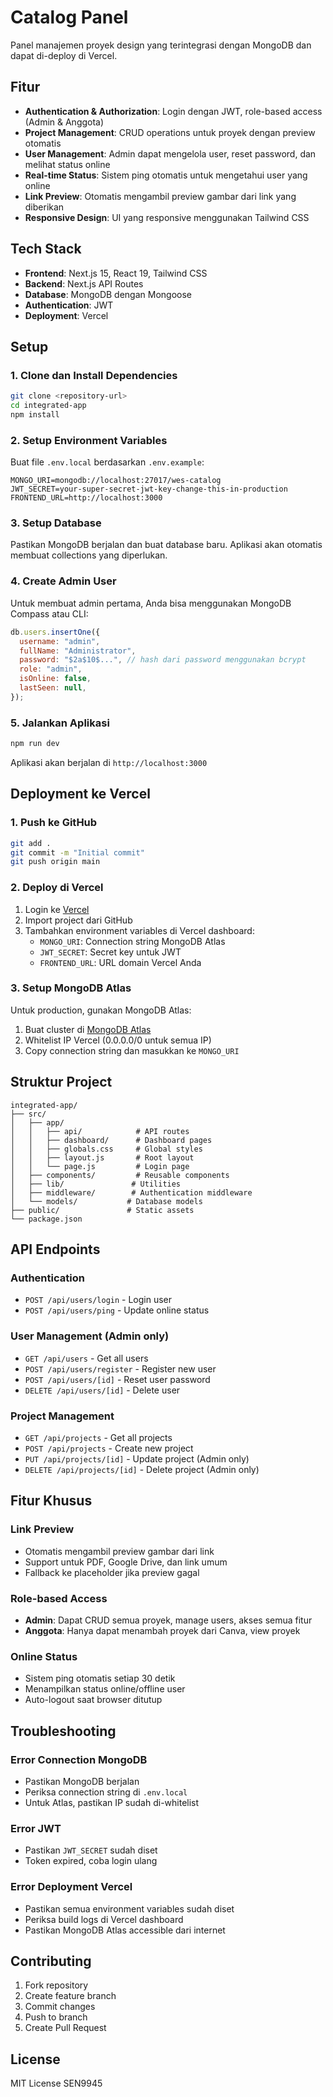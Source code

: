 # Catalog Panel

Panel manajemen proyek design yang terintegrasi dengan MongoDB dan dapat di-deploy di Vercel.

## Fitur

- **Authentication & Authorization**: Login dengan JWT, role-based access (Admin & Anggota)
- **Project Management**: CRUD operations untuk proyek dengan preview otomatis
- **User Management**: Admin dapat mengelola user, reset password, dan melihat status online
- **Real-time Status**: Sistem ping otomatis untuk mengetahui user yang online
- **Link Preview**: Otomatis mengambil preview gambar dari link yang diberikan
- **Responsive Design**: UI yang responsive menggunakan Tailwind CSS

## Tech Stack

- **Frontend**: Next.js 15, React 19, Tailwind CSS
- **Backend**: Next.js API Routes
- **Database**: MongoDB dengan Mongoose
- **Authentication**: JWT
- **Deployment**: Vercel

## Setup

### 1. Clone dan Install Dependencies

```bash
git clone <repository-url>
cd integrated-app
npm install
```

### 2. Setup Environment Variables

Buat file `.env.local` berdasarkan `.env.example`:

```env
MONGO_URI=mongodb://localhost:27017/wes-catalog
JWT_SECRET=your-super-secret-jwt-key-change-this-in-production
FRONTEND_URL=http://localhost:3000
```

### 3. Setup Database

Pastikan MongoDB berjalan dan buat database baru. Aplikasi akan otomatis membuat collections yang diperlukan.

### 4. Create Admin User

Untuk membuat admin pertama, Anda bisa menggunakan MongoDB Compass atau CLI:

```javascript
db.users.insertOne({
  username: "admin",
  fullName: "Administrator",
  password: "$2a$10$...", // hash dari password menggunakan bcrypt
  role: "admin",
  isOnline: false,
  lastSeen: null,
});
```

### 5. Jalankan Aplikasi

```bash
npm run dev
```

Aplikasi akan berjalan di `http://localhost:3000`

## Deployment ke Vercel

### 1. Push ke GitHub

```bash
git add .
git commit -m "Initial commit"
git push origin main
```

### 2. Deploy di Vercel

1. Login ke [Vercel](https://vercel.com)
2. Import project dari GitHub
3. Tambahkan environment variables di Vercel dashboard:
   - `MONGO_URI`: Connection string MongoDB Atlas
   - `JWT_SECRET`: Secret key untuk JWT
   - `FRONTEND_URL`: URL domain Vercel Anda

### 3. Setup MongoDB Atlas

Untuk production, gunakan MongoDB Atlas:

1. Buat cluster di [MongoDB Atlas](https://www.mongodb.com/cloud/atlas)
2. Whitelist IP Vercel (0.0.0.0/0 untuk semua IP)
3. Copy connection string dan masukkan ke `MONGO_URI`

## Struktur Project

```
integrated-app/
├── src/
│   ├── app/
│   │   ├── api/            # API routes
│   │   ├── dashboard/      # Dashboard pages
│   │   ├── globals.css     # Global styles
│   │   ├── layout.js       # Root layout
│   │   └── page.js         # Login page
│   ├── components/         # Reusable components
│   ├── lib/               # Utilities
│   ├── middleware/        # Authentication middleware
│   └── models/           # Database models
├── public/               # Static assets
└── package.json
```

## API Endpoints

### Authentication

- `POST /api/users/login` - Login user
- `POST /api/users/ping` - Update online status

### User Management (Admin only)

- `GET /api/users` - Get all users
- `POST /api/users/register` - Register new user
- `POST /api/users/[id]` - Reset user password
- `DELETE /api/users/[id]` - Delete user

### Project Management

- `GET /api/projects` - Get all projects
- `POST /api/projects` - Create new project
- `PUT /api/projects/[id]` - Update project (Admin only)
- `DELETE /api/projects/[id]` - Delete project (Admin only)

## Fitur Khusus

### Link Preview

- Otomatis mengambil preview gambar dari link
- Support untuk PDF, Google Drive, dan link umum
- Fallback ke placeholder jika preview gagal

### Role-based Access

- **Admin**: Dapat CRUD semua proyek, manage users, akses semua fitur
- **Anggota**: Hanya dapat menambah proyek dari Canva, view proyek

### Online Status

- Sistem ping otomatis setiap 30 detik
- Menampilkan status online/offline user
- Auto-logout saat browser ditutup

## Troubleshooting

### Error Connection MongoDB

- Pastikan MongoDB berjalan
- Periksa connection string di `.env.local`
- Untuk Atlas, pastikan IP sudah di-whitelist

### Error JWT

- Pastikan `JWT_SECRET` sudah diset
- Token expired, coba login ulang

### Error Deployment Vercel

- Pastikan semua environment variables sudah diset
- Periksa build logs di Vercel dashboard
- Pastikan MongoDB Atlas accessible dari internet

## Contributing

1. Fork repository
2. Create feature branch
3. Commit changes
4. Push to branch
5. Create Pull Request

## License

MIT License
SEN9945